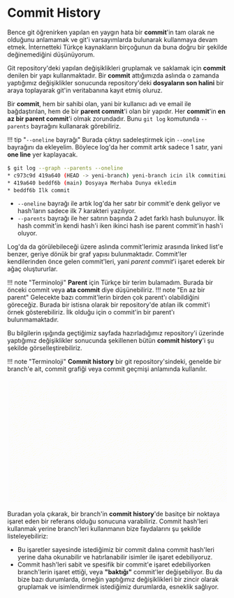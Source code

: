 # Commit History

Bence git öğrenirken yapılan en yaygın hata bir **commit**'in tam olarak ne olduğunu anlamamak ve git'i varsayımlarda bulunarak kullanmaya devam etmek. İnternetteki Türkçe kaynakların birçoğunun da buna doğru bir şekilde değinemediğini düşünüyorum.

Git repository'deki yapılan değişiklikleri gruplamak ve saklamak için **commit** denilen bir yapı kullanmaktadır. Bir **commit** attığımızda aslında o zamanda yaptığımız değişiklikler sonucunda repository'deki **dosyaların son halini** bir araya toplayarak git'in veritabanına kayıt etmiş oluruz.

Bir **commit**, hem bir sahibi olan, yani bir kullanıcı adı ve email ile bağdaştırılan, hem de bir **parent commit**'i olan bir yapıdır. Her **commit**'in **en az bir parent commit**'i olmak zorundadır. Bunu `git log` komutunda `--parents` bayrağını kullanarak görebiliriz.

!!! tip "`--oneline` bayrağı"
    Burada çıktıyı sadeleştirmek için `--oneline` bayrağını da ekleyelim. Böylece log'da her commit artık sadece 1 satır, yani **one line** yer kaplayacak.

```bash
$ git log --graph --parents --oneline
* c973c9d 419a640 (HEAD -> yeni-branch) yeni-branch icin ilk commitimi atiyorum
* 419a640 beddf6b (main) Dosyaya Merhaba Dunya ekledim
* beddf6b Ilk commit
```

- `--oneline` bayrağı ile artık log'da her satır bir commit'e denk geliyor ve hash'ların sadece ilk 7 karakteri yazılıyor.
- `--parents` bayrağı ile her satırın başında 2 adet farklı hash bulunuyor. İlk hash commit'in kendi hash'i iken ikinci hash ise parent commit'in hash'i oluyor.

Log'da da görülebileceği üzere aslında commit'lerimiz arasında linked list'e benzer, geriye dönük bir graf yapısı bulunmaktadır. Commit'ler kendilerinden önce gelen commit'leri, yani *parent commit*'i işaret ederek bir ağaç oluştururlar.

!!! note "Terminoloji"
    **Parent** için Türkçe bir terim bulamadım. Burada bir önceki commit veya **ata commit** diye düşünebiliriz.
!!! note "En az bir parent"
    Gelecekte bazı commit'lerin birden çok parent'ı olabildiğini göreceğiz. Burada bir istisna olarak bir repository'de atılan ilk commit'i örnek gösterebiliriz. İlk olduğu için o commit'in bir parent'ı bulunmamaktadır.

Bu bilgilerin ışığında geçtiğimiz sayfada hazırladığımız repository'i üzerinde yaptığımız değişiklikler sonucunda şekillenen bütün **commit history**'i şu şekilde görselleştirebiliriz.

!!! note "Terminoloji"
    **Commit history** bir git repository'sindeki, genelde bir branch'e ait, commit grafiği veya commit geçmişi anlamında kullanılır.

![image info](./images/commit-history-1.gif)

Buradan yola çıkarak, bir branch'in **commit history**'de basitçe bir noktaya işaret eden bir referans olduğu sonucuna varabiliriz. Commit hash'leri kullanmak yerine branch'leri kullanmanın bize faydalarını şu şekilde listeleyebiliriz:

- Bu işaretler sayesinde istediğimiz bir commit dalına commit hash'leri yerine daha okunabilir ve hatırlanabilir isimler ile işaret edebiliyoruz.
- Commit hash'leri sabit ve spesifik bir commit'e işaret edebiliyorken branch'lerin işaret ettiği, veya **"baktığı"** commit'ler değişebiliyor. Bu da bize bazı durumlarda, örneğin yaptığımız değişiklikleri bir zincir olarak gruplamak ve isimlendirmek istediğimiz durumlarda, esneklik sağlıyor.